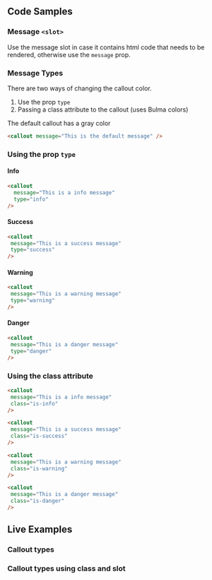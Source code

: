 ## Code Samples

### Message ``<slot>``
Use the message slot in case it contains html code that needs to be rendered, otherwise use the ``message`` prop.

### Message Types
There are two ways of changing the callout color.

1. Use the prop ``type``
2. Passing a class attribute to the callout (uses Bulma colors)

The default callout has a gray color
```html
<callout message="This is the default message" />
```

### Using the prop ``type``
#### Info
```html
<callout
  message="This is a info message"
  type="info"
/>
```

#### Success
```html
<callout
 message="This is a success message"
 type="success"
/>
```

#### Warning
```html
<callout
 message="This is a warning message"
 type="warning"
/>
```

#### Danger
```html
<callout
 message="This is a danger message"
 type="danger"
/>
```

### Using the class attribute
```html
<callout
 message="This is a info message"
 class="is-info"
/>

<callout
 message="This is a success message"
 class="is-success"
/>

<callout
 message="This is a warning message"
 class="is-warning"
/>

<callout
 message="This is a danger message"
 class="is-danger"
/>

```

## Live Examples
### Callout types
<example name="Callout1" height="500"></example>

### Callout types using class and slot
<example name="Callout2" height="500"></example>